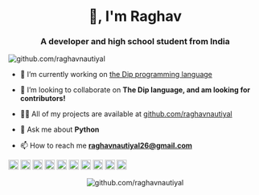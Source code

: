 <h1 align="center">👋, I'm Raghav</h1>
<h3 align="center">A developer and high school student from India</h3>
<p align="left"> <img src="https://komarev.com/ghpvc/?username=github.com/raghavnautiyal" alt="github.com/raghavnautiyal" /> </p>

- 🔭 I’m currently working on [the Dip programming language](http://dip-lang.org)

- 👯 I’m looking to collaborate on **The Dip language, and am looking for contributors!**

- 👨‍💻 All of my projects are available at [github.com/raghavnautiyal](github.com/raghavnautiyal)

- 💬 Ask me about **Python**

- 📫 How to reach me **raghavnautiyal26@gmail.com**

<p align="left"><img src="https://konpa.github.io/devicon/devicon.git/icons/android/android-original-wordmark.svg" alt="android" width="20" height="20"/> <img src="https://konpa.github.io/devicon/devicon.git/icons/c/c-original.svg" alt="c" width="20" height="20"/> <img src="https://konpa.github.io/devicon/devicon.git/icons/css3/css3-original-wordmark.svg" alt="css3" width="20" height="20"/> <img src="https://konpa.github.io/devicon/devicon.git/icons/csharp/csharp-original.svg" alt="csharp" width="20" height="20"/> <img src="https://konpa.github.io/devicon/devicon.git/icons/django/django-original.svg" alt="django" width="20" height="20"/> <img src="https://konpa.github.io/devicon/devicon.git/icons/html5/html5-original-wordmark.svg" alt="html5" width="20" height="20"/> <img src="https://konpa.github.io/devicon/devicon.git/icons/javascript/javascript-original.svg" alt="javascript" width="20" height="20"/> <img src="https://konpa.github.io/devicon/devicon.git/icons/postgresql/postgresql-original-wordmark.svg" alt="postgresql" width="20" height="20"/> <img src="https://konpa.github.io/devicon/devicon.git/icons/python/python-original-wordmark.svg" alt="python" width="20" height="20"/> <img src="https://konpa.github.io/devicon/devicon.git/icons/nginx/nginx-original.svg" alt="nginx" width="20" height="20"/></p><p align="center"> <img src="https://github-readme-stats.vercel.app/api?username=github.com/raghavnautiyal&show_icons=true" alt="github.com/raghavnautiyal" /> </p>

